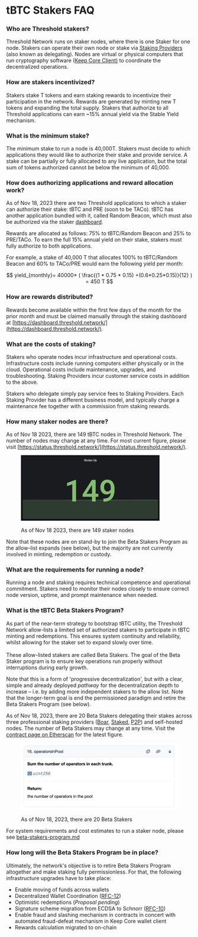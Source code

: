# tBTC Stakers FAQ

### Who are Threshold stakers? &#x20;

Threshold Network runs on staker nodes, where there is one Staker for one node. Stakers can operate their own node or stake via [Staking Providers](running-a-node/staking-providers.md) (also known as delegating). Nodes are virtual or physical computers that run cryptography software ([Keep Core Client)](https://github.com/keep-network/keep-core) to coordinate the decentralized operations.&#x20;

### How are stakers incentivized?

Stakers stake T tokens and earn staking rewards to incentivize their participation in the network. Rewards are generated by minting new T tokens and expanding the total supply. Stakers that authorize to all Threshold applications can earn \~15% annual yield via the Stable Yield mechanism.&#x20;

### What is the minimum stake?

The minimum stake to run a node is 40,000T. Stakers must decide to which applications they would like to authorize their stake and provide service. A stake can be partially or fully allocated to any live application, but the total sum of tokens authorized cannot be below the minimum of 40,000.

### How does authorizing applications and reward allocation work?

As of Nov 18, 2023 there are two Threshold applications to which a staker can authorize their stake: tBTC and PRE (soon to be TACo). tBTC has another application bundled with it, called Random Beacon, which must also be authorized via the staker [dashboard](https://dashboard.threshold.network/).

Rewards are allocated as follows: 75% to tBTC/Random Beacon and 25% to PRE/TACo. To earn the full 15% annual yield on their stake, stakers must fully authorize to both applications.&#x20;

For example, a stake of 40,000 T that allocates 100% to tBTC/Random Beacon and 60% to TACo/PRE would earn the following yield per month:&#x20;

$$
yield_{monthly}= 40000* ( \frac{(1 * 0.75 * 0.15) +(0.6*0.25*0.15)}{12} 
) = 450 T
$$

### How are rewards distributed?

Rewards become available within the first few days of the month for the prior month and must be claimed manually through the staking dashboard at [https://dashboard.threshold.network/](https://dashboard.threshold.network/).

### What are the costs of staking?&#x20;

Stakers who operate nodes incur infrastructure and operational costs. Infrastructure costs include running computers either physically or in the cloud. Operational costs include maintenance, upgrades, and troubleshooting. Staking Providers incur customer service costs in addition to the above.&#x20;

Stakers who delegate simply pay service fees to Staking Providers. Each Staking Provider has a different business model, and typically charge a maintenance fee together with a commission from staking rewards.&#x20;

### How many staker nodes are there?

As of Nov 18 2023, there are 149 tBTC nodes in Threshold Network. The number of nodes may change at any time. For most current figure, please visit [https://status.threshold.network/](https://status.threshold.network/). &#x20;

<figure><img src="../.gitbook/assets/image (7).png" alt="" width="375"><figcaption><p>As of Nov 18 2023, there are 149 staker nodes</p></figcaption></figure>

Note that these nodes are on stand-by to join the Beta Stakers Program as the allow-list expands (see below), but the majority are not currently involved in minting, redemption or custody.

### What are the requirements for running a node?&#x20;

Running a node and staking requires technical competence and operational commitment. Stakers need to monitor their nodes closely to ensure correct node version, uptime, and prompt maintenance when needed.

### What is the tBTC Beta Stakers Program?&#x20;

As part of the near-term strategy to bootstrap tBTC utility, the Threshold Network allow-lists a limited set of authorized stakers to participate in tBTC minting and redemptions. This ensures system continuity and reliability, whilst allowing for the staker set to expand slowly over time. \
\
These allow-listed stakers are called Beta Stakers. The goal of the Beta Staker program is to ensure key operations run properly without interruptions during early growth.

Note that this is a form of 'progressive decentralization', but with a clear, simple and already deployed _pathway_ for the decentralization depth to increase – i.e. by adding more independent stakers to the allow list. Note that the longer-term goal is end the permissioned paradigm and retire the Beta Stakers Program (see below).&#x20;

As of Nov 18, 2023, there are 20 Beta Stakers delegating their stakes across three professional staking providers ([Boar](https://boar.network/), [Staked](https://staked.us/), [P2P](https://p2p.org/)) and self-hosted nodes. The number of Beta Stakers may change at any time. Visit the [contract page on Etherscan](https://etherscan.io/address/0xc2731fb2823af3Efc2694c9bC86F444d5c5bb4Dc#readContract#F16) for the latest figure.&#x20;

<figure><img src="../.gitbook/assets/image (8).png" alt="" width="563"><figcaption><p>As of Nov 18, 2023, there are 20 Beta Stakers</p></figcaption></figure>

For system requirements and cost estimates to run a staker node, please see [beta-stakers-program.md](beta-stakers-program.md "mention")

### How long will the Beta Stakers Program be in place?

Ultimately, the network's objective is to retire Beta Stakers Program altogether and make staking fully permissionless. For that, the following infrastructure upgrades have to take place:&#x20;

* Enable moving of funds across wallets&#x20;
* Decentralized Wallet Coordination ([RFC-12](https://github.com/keep-network/tbtc-v2/blob/6432ff0ff8c0bee046150a74f7e27eb06245f67f/docs/rfc/rfc-12.adoc))
* Optimistic redemptions (_Proposal pending_)&#x20;
* Signature scheme migration from ECDSA to Schnorr ([RFC-10](https://github.com/keep-network/tbtc-v2/blob/8822b31d74d7d9bf267b312aa54554e675f3fd79/docs/rfc/rfc-10.adoc#L4))
* Enable fraud and slashing mechanism in contracts in concert with automated fraud-defeat mechanism in Keep Core wallet client&#x20;
* Rewards calculation migrated to on-chain
